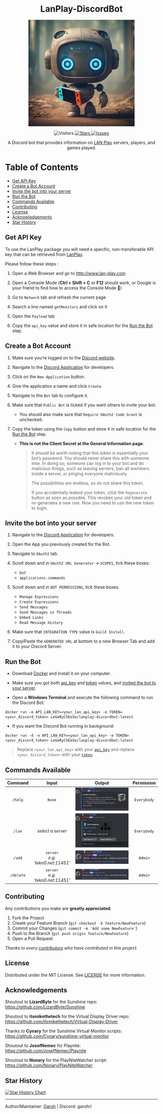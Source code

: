 <h1 align='center'>LanPlay-DiscordBot</h1>
<p align="center">
<img src="https://github.com/LeGeRyChEeSe/LanPlay-DiscordBot/blob/main/lansbot.jpg?raw=true" align="center" height=350 alt="LanPlay-DiscordBot" />
</p>
<p align="center">
<img src='https://visitor-badge.laobi.icu/badge?page_id=LeGeRyChEeSe.LanPlay-DiscordBot', alt='Visitors'/>
<a href="https://github.com/LeGeRyChEeSe/LanPlay-DiscordBot/stargazers">
<img src="https://img.shields.io/github/stars/LeGeRyChEeSe/LanPlay-DiscordBot" alt="Stars"/>
</a>
<a href="https://github.com/LeGeRyChEeSe/LanPlay-DiscordBot/issues">
<img src="https://img.shields.io/github/issues/LeGeRyChEeSe/LanPlay-DiscordBot" alt="Issues"/>
</a>

<p align="center">
A Discord bot that provides information on <a href="http://lan-play.com">LAN Play</a> servers, players, and games played.
<p align="center">

# Table of Contents
- [Get API Key](#get-api-key)
- [Create a Bot Account](#create-a-bot-account)
- [Invite the bot into your server](#invite-the-bot-into-your-server)
- [Run the Bot](#run-the-bot)
- [Commands Available](#commands-available)
- [Contributing](#contributing)
- [License](#license)
- [Acknowledgements](#acknowledgements)
- [Star History](#star-history)


## Get API Key

To use the LanPlay package you will need a specific, non-transferable API key that can be retrieved from <a href="http://www.lan-play.com">LanPlay</a>.<br>

Please follow these steps :

1. Open a Web Browser and go to http://www.lan-play.com

2. Open a Console Mode (<b>Ctrl + Shift + C</b> or <b>F12</b> should work, or Google is your friend to find how to access the Console Mode 🫠)

3. Go to `Network` tab and refresh the current page

4. Search a line named `getMonitors` and click on it

5. Open the `Payload` tab

6. Copy the `api_key` value and store it in safe location for the [Run the Bot](#run-the-bot) step.

## Create a Bot Account

1. Make sure you’re logged on to the [Discord website](https://discord.com/).

2. Navigate to the [Discord Application](https://discord.com/developers/applications) for developers.

3. Click on the `New Application` button.

4. Give the application a name and click `Create`.

5. Navigate to the `Bot` tab to configure it.

6. Make sure that `Public Bot` is ticked if you want others to invite your bot.

	- You should also make sure that `Require OAuth2 Code Grant` is unchecked.

7. Copy the token using the `Copy` button and store it in safe location for the [Run the Bot](#run-the-bot) step.

	- <b>This is not the Client Secret at the General Information page.</b>

		> It should be worth noting that this token is essentially your bot’s password. You should never share this with someone else. In doing so, someone can log in to your bot and do malicious things, such as leaving servers, ban all members inside a server, or pinging everyone maliciously.
		>
		> The possibilities are endless, so do not share this token.
		>
		> If you accidentally leaked your token, click the `Regenerate` button as soon as possible. This revokes your old token and re-generates a new one. Now you need to use the new token to login.

## Invite the bot into your server

1. Navigate to the [Discord Application](https://discord.com/developers/applications) for developers.

2. Open the App you previously created for the Bot.

3. Navigate to `OAuth2` tab.

4. Scroll down and in `OAuth2 URL Generator` -> `SCOPES`, tick these boxes:

	- `bot`
	- `applications.commands`

5. Scroll down and in `BOT PERMISSIONS`, tick these boxes:

	- `Manage Expressions`
	- `Create Expressions`
	- `Send Messages`
	- `Send Messages in Threads`
	- `Embed Links`
	- `Read Message History`

6. Make sure that `INTEGRATION TYPE` value is `Guild Install`.

7. Copy/Paste the `GENERATED URL` at bottom to a new Browser Tab and add it to your Discord Server.

## Run the Bot

- Download [Docker](https://www.docker.com) and install it on your computer.

- Make sure you got both [api_key](#get-api-key) and [token](#create-a-bot-account) values, and [invited the bot to your server](#invite-the-bot-into-your-server).

- Open a <b>Windows Terminal</b> and execute the following command to run the Discord Bot:

```docker
docker run -e API_LAN_KEY=<your_lan_api_key> -e TOKEN=<your_discord_token> LeGeRyChEeSe/lanplay-discordbot:latest
```

- If you want the Discord Bot running in background:

```docker
docker run -d -e API_LAN_KEY=<your_lan_api_key> -e TOKEN=<your_discord_token> LeGeRyChEeSe/lanplay-discordbot:latest
```

> Replace `<your_lan_api_key>` with your [`api_key`](#get-api-key) and replace `<your_discord_token>` with your [`token`](#create-a-bot-account).

## Commands Available

| Command | Input | Output | Permission |
| :-----: | :--------: | :----: | :--------: |
| `/help` | `None`     | ![Help Menu](https://github.com/LeGeRyChEeSe/LanPlay-DiscordBot/blob/main/ressources/help.png?raw=true) | `Everybody` |
| `/lan`  | <i>select a server</i> | ![LanPlay Server Infos](https://github.com/LeGeRyChEeSe/LanPlay-DiscordBot/blob/main/ressources/lan.png?raw=true) | `Everybody` |
| `/add`  | `server`<br><i>e.g. 'tekn0.net:11451'</i> | ![Status of server addition](https://github.com/LeGeRyChEeSe/LanPlay-DiscordBot/blob/main/ressources/add.png?raw=true) | `Admin` |
| `/delete` | `server`<br><i>e.g. 'tekn0.net:11451'</i> | ![Status of server deletion](https://github.com/LeGeRyChEeSe/LanPlay-DiscordBot/blob/main/ressources/delete.png?raw=true) | `Admin` |

## Contributing

Any contributions you make are **greatly appreciated**.

1. Fork the Project
2. Create your Feature Branch (`git checkout -b feature/NewFeature`)
3. Commit your Changes (`git commit -m 'Add some NewFeature'`)
4. Push to the Branch (`git push origin feature/NewFeature`)
5. Open a Pull Request


<i>Thanks to every [contributors](https://github.com/LeGeRyChEeSe/LanPlay-DiscordBot/graphs/contributors) who have contributed in this project.</i>

## License

Distributed under the MIT License. See [LICENSE](https://github.com/LeGeRyChEeSe/LanPlay-DiscordBot/blob/main/LICENSE) for more information.

## Acknowledgements

Shoutout to <b>LizardByte</b> for the Sunshine repo: https://github.com/LizardByte/Sunshine

Shoutout to <b>itsmikethetech</b> for the Virtual Display Driver repo: https://github.com/itsmikethetech/Virtual-Display-Driver

Thanks to <b>Cynary</b> for the Sunshine Virtual Monitor scripts: https://github.com/Cynary/sunshine-virtual-monitor

Shoutout to <b>JosefNemec</b> for Playnite: https://github.com/JosefNemec/Playnite

Shoutout to <b>Nonary</b> for the PlayNiteWatcher script: https://github.com/Nonary/PlayNiteWatcher

## Star History

[![Star History Chart](https://api.star-history.com/svg?repos=LeGeRyChEeSe/LanPlay-DiscordBot&type=Date)](https://star-history.com/#LeGeRyChEeSe/LanPlay-DiscordBot&Date)

----

Author/Maintainer: [Garoh](https://github.com/LeGeRyChEeSe/) | Discord: garohrl